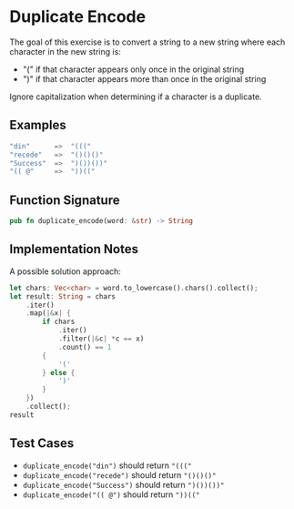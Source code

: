# Duplicate Encode

The goal of this exercise is to convert a string to a new string where each character in the new string is:

- "(" if that character appears only once in the original string
- ")" if that character appears more than once in the original string

Ignore capitalization when determining if a character is a duplicate.

## Examples

```rust
"din"      =>  "((("
"recede"   =>  "()()()"
"Success"  =>  ")())())"
"(( @"     =>  "))(("
```

## Function Signature

```rust
pub fn duplicate_encode(word: &str) -> String
```

## Implementation Notes

A possible solution approach:

```rust
let chars: Vec<char> = word.to_lowercase().chars().collect();
let result: String = chars
    .iter()
    .map(|&x| {
        if chars
            .iter()
            .filter(|&c| *c == x)
            .count() == 1
        {
            '('
        } else {
            ')'
        }
    })
    .collect();
result
```

## Test Cases

- `duplicate_encode("din")` should return `"((("`
- `duplicate_encode("recede")` should return `"()()()"`
- `duplicate_encode("Success")` should return `")())())"`
- `duplicate_encode("(( @")` should return `"))(("`
